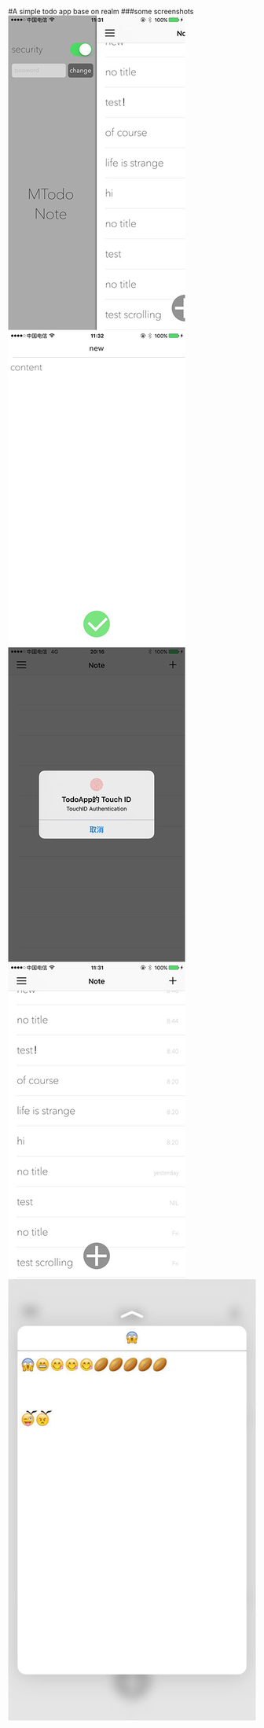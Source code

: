 #A simple todo app base on realm
###some screenshots
![setting](https://github.com/monzy613/MTodo/blob/master/screenshots/setting.jpg)
![edit](https://github.com/monzy613/MTodo/blob/master/screenshots/edit.jpg)
![secure](https://github.com/monzy613/MTodo/blob/master/screenshots/secure.jpg)
![secure](https://github.com/monzy613/MTodo/blob/master/screenshots/table.jpg)
![preview](https://github.com/monzy613/MTodo/blob/master/screenshots/preview.jpg)